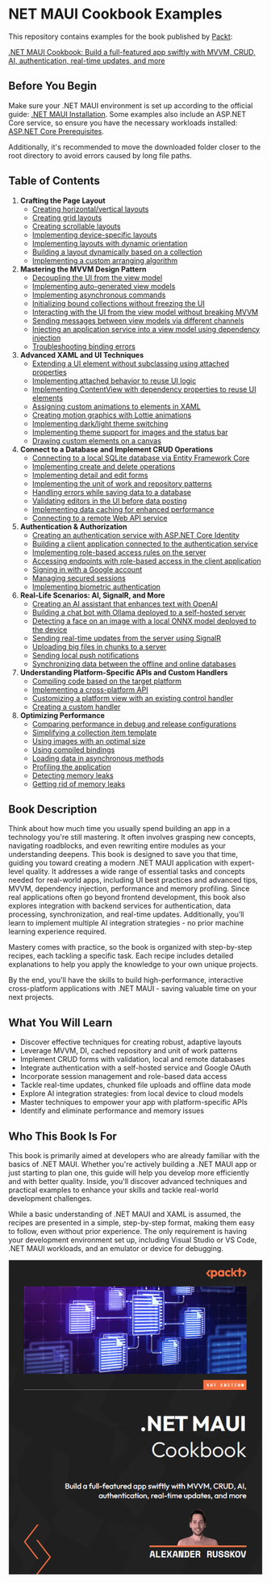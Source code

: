 # NET MAUI Cookbook Examples
This repository contains examples for the book published by [Packt](https://www.packtpub.com/en-us?utm_source=github): 

[.NET MAUI Cookbook: Build a full-featured app swiftly with MVVM, CRUD, AI, authentication, real-time updates, and more](https://www.amazon.com/NET-MAUI-Cookbook-authentication-interactivity/dp/1835461123)

## Before You Begin
Make sure your .NET MAUI environment is set up according to the official guide: [.NET MAUI Installation](https://learn.microsoft.com/en-us/dotnet/maui/get-started/installation?view=net-maui-8.0&tabs=vswin). Some examples also include an ASP.NET Core service, so ensure you have the necessary workloads installed: [ASP.NET Core Prerequisites](https://learn.microsoft.com/en-us/aspnet/core/tutorials/first-web-api?view=aspnetcore-8.0&tabs=visual-studio#prerequisites).

Additionally, it's recommended to move the downloaded folder closer to the root directory to avoid errors caused by long file paths.

## Table of Contents
1. **Crafting the Page Layout**
    * [Creating horizontal/vertical layouts](/Chapter01/c1-HorizontalAndVerticalLayouts)
    * [Creating grid layouts](/Chapter01/c1-GridLayouts)
    * [Creating scrollable layouts](/Chapter01/c1-ScrollableLayout)
    * [Implementing device-specific layouts](/Chapter01/c1-DeviceSpecificLayout)
    * [Implementing layouts with dynamic orientation](/Chapter01/c1-OrientationSpecificSettings)
    * [Building a layout dynamically based on a collection](/Chapter01/c1-BindableLayout)
    * [Implementing a custom arranging algorithm](/Chapter01/c1-CustomLayout)
2. **Mastering the MVVM Design Pattern**
    * [Decoupling the UI from the view model](/Chapter02/c2-DecoupleViewAndViewModel)
    * [Implementing auto-generated view models](/Chapter02/c2-GeneratedViewModels)
    * [Implementing asynchronous commands](/Chapter02/c2-AsyncCommands)
    * [Initializing bound collections without freezing the UI](/Chapter02/c2-CollectionInitialization)
    * [Interacting with the UI from the view model without breaking MVVM](/Chapter02/c2-UiAndViewModelInteraction)
    * [Sending messages between view models via different channels](/Chapter02/c2-ViewModelCommunication)
    * [Injecting an application service into a view model using dependency injection](/Chapter02/c2-MvvmDependencyInjection)
    * [Troubleshooting binding errors](/Chapter02/c2-TroubleshootBindings)
3. **Advanced XAML and UI Techniques**
    * [Extending a UI element without subclassing using attached properties](/Chapter03/c3-AttachedProperties)
    * [Implementing attached behavior to reuse UI logic](/Chapter03/c3-AttachedBehavior)
    * [Implementing ContentView with dependency properties to reuse UI elements](/Chapter03/c3-ReusableContentView)
    * [Assigning custom animations to elements in XAML](/Chapter03/c3-CustomAnimations)
    * [Creating motion graphics with Lottie animations](/Chapter03/c3-LottieAnimations)
    * [Implementing dark/light theme switching](/Chapter03/c3-DarkAndLightThemes)
    * [Implementing theme support for images and the status bar](/Chapter03/c3-ThemedImagesAndStatusBar)
    * [Drawing custom elements on a canvas](/Chapter03/c3-CustomDrawing)
4. **Connect to a Database and Implement CRUD Operations**
    * [Connecting to a local SQLite database via Entity Framework Core](/Chapter04/c4-LocalDatabaseConnection)
    * [Implementing create and delete operations](/Chapter04/c4-CreateDelete)
    * [Implementing detail and edit forms](/Chapter04/c4-ItemEditing)
    * [Implementing the unit of work and repository patterns](/Chapter04/c4-UnitOfWork)
    * [Handling errors while saving data to a database](/Chapter04/c4-DatabaseValidation)
    * [Validating editors in the UI before data posting](/Chapter04/c4-UIValidation)
    * [Implementing data caching for enhanced performance](/Chapter04/c4-DataCaching)
    * [Connecting to a remote Web API service](/Chapter04/c4-WebApiComplete)
5. **Authentication & Authorization**
    * [Creating an authentication service with ASP.NET Core Identity](/Chapter05/c5-AuthenticationService)
    * [Building a client application connected to the authentication service](/Chapter05/c5-AuthenticationServiceAndClient)
    * [Implementing role-based access rules on the server](/Chapter05/c5-RoleBasedAccessPart1)
    * [Accessing endpoints with role-based access in the client application](/Chapter05/c5-RoleBasedAccessPart2)
    * [Signing in with a Google account](/Chapter05/c5-GoogleAuth)
    * [Managing secured sessions](/Chapter05/c5-SessionManagement)
    * [Implementing biometric authentication](/Chapter05/c5-BiometricAuth)
6. **Real-Life Scenarios: AI, SignalR, and More**
    * [Creating an AI assistant that enhances text with OpenAI](/Chapter06/c6-OpenAITextAssistant)
    * [Building a chat bot with Ollama deployed to a self-hosted server](/Chapter06/c6-DeployedAiAssistant)
    * [Detecting a face on an image with a local ONNX model deployed to the device](/Chapter06/c6-AIFaceDetection)
    * [Sending real-time updates from the server using SignalR](/Chapter06/c6-SignalRConnection)
    * [Uploading big files in chunks to a server](/Chapter06/c6-FileUploading)
    * [Sending local push notifications](/Chapter06/c6-LocalNotifications)
    * [Synchronizing data between the offline and online databases](/Chapter06/c6-OfflineDataSync)
7. **Understanding Platform-Specific APIs and Custom Handlers**
    * [Compiling code based on the target platform](/Chapter07/c7-ConditionalCompilation)
    * [Implementing a cross-platform API](/Chapter07/c7-PlatformViewCustomization)
    * [Customizing a platform view with an existing control handler](/Chapter07/)
    * [Creating a custom handler](/Chapter07/c7-DerivedHandler)
8. **Optimizing Performance**
    * [Comparing performance in debug and release configurations](/Chapter08/c8-DebugVsRelease)
    * [Simplifying a collection item template](/Chapter08/c8-SimplifiedItemTemplate)
    * [Using images with an optimal size](/Chapter08/c8-OptimizedImages)
    * [Using compiled bindings](/Chapter08/c8-CompiledBindings)
    * [Loading data in asynchronous methods](/Chapter08/c8-AsyncLoading)
    * [Profiling the application](/Chapter08/c8-PerformanceProfiling)
    * [Detecting memory leaks](/Chapter08/c8-TypicalMemoryLeaks)
    * [Getting rid of memory leaks](/Chapter08/c8-TypicalMemoryLeaks)

## Book Description
Think about how much time you usually spend building an app in a technology you're still mastering. It often involves grasping new concepts, navigating roadblocks, and even rewriting entire modules as your understanding deepens. This book is designed to save you that time, guiding you toward creating a modern .NET MAUI application with expert-level quality.
It addresses a wide range of essential tasks and concepts needed for real-world apps, including UI best practices and advanced tips, MVVM, dependency injection, performance and memory profiling. Since real applications often go beyond frontend development, this book also explores integration with backend services for authentication, data processing, synchronization, and real-time updates. Additionally, you’ll learn to implement multiple AI integration strategies - no prior machine learning experience required.

Mastery comes with practice, so the book is organized with step-by-step recipes, each tackling a specific task. Each recipe includes detailed explanations to help you apply the knowledge to your own unique projects.

By the end, you'll have the skills to build high-performance, interactive cross-platform applications with .NET MAUI - saving valuable time on your next projects.

## What You Will Learn
* Discover effective techniques for creating robust, adaptive layouts
* Leverage MVVM, DI, cached repository and unit of work patterns
* Implement CRUD forms with validation, local and remote databases
* Integrate authentication with a self-hosted service and Google OAuth
* Incorporate session management and role-based data access
* Tackle real-time updates, chunked file uploads and offline data mode
* Explore AI integration strategies: from local device to cloud models
* Master techniques to empower your app with platform-specific APIs
* Identify and eliminate performance and memory issues

## Who This Book Is For
This book is primarily aimed at developers who are already familiar with the basics of .NET MAUI. Whether you're actively building a .NET MAUI app or just starting to plan one, this guide will help you develop more efficiently and with better quality. Inside, you'll discover advanced techniques and practical examples to enhance your skills and tackle real-world development challenges. 

While a basic understanding of .NET MAUI and XAML is assumed, the recipes are presented in a simple, step-by-step format, making them easy to follow, even without prior experience. The only requirement is having your development environment set up, including Visual Studio or VS Code, .NET MAUI workloads, and an emulator or device for debugging.

![Book Cover](/Images/Book%20Cover.png)
